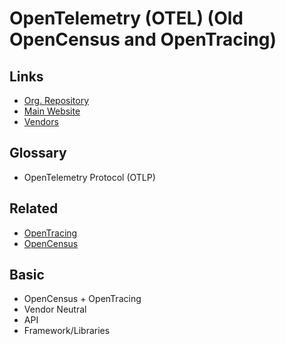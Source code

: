 # OpenTelemetry (OTEL) (Old OpenCensus and OpenTracing)

## Links

- [Org. Repository](https://github.com/open-telemetry)
- [Main Website](https://opentelemetry.io)
- [Vendors](https://opentelemetry.io/ecosystem/vendors)

## Glossary

- OpenTelemetry Protocol (OTLP)

## Related

- [OpenTracing](/opentracing.md)
- [OpenCensus](https://opencensus.io)

## Basic

- OpenCensus + OpenTracing
- Vendor Neutral
- API
- Framework/Libraries

<!--
https://artifacthub.io/packages/helm/opentelemetry-helm/opentelemetry-operator

https://artifacthub.io/packages/helm/opentelemetry-helm/opentelemetry-collector
-->
